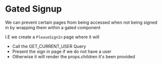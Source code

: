 # Gated Signup

We can prevent certain pages from being accessed when not being signed in by wrapping them within a gated component

I.E we create a `PleaseSignIn` page where it will

- Call the GET_CURRENT_USER Query
- Present the sign in page if we do not have a user
- Otherwise it will render the props.children it's been provided